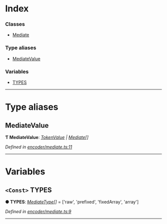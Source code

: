 

# Index

### Classes

* [Mediate](../classes/_encoder_mediate_.mediate.md)

### Type aliases

* [MediateValue](_encoder_mediate_.md#mediatevalue)

### Variables

* [TYPES](_encoder_mediate_.md#types)

---

# Type aliases

<a id="mediatevalue"></a>

##  MediateValue

**Ƭ MediateValue**: *[TokenValue](_types_.md#tokenvalue) \| [Mediate](../classes/_encoder_mediate_.mediate.md)[]*

*Defined in [encoder/mediate.ts:11](https://github.com/paritytech/js-libs/blob/e1a17c9/packages/abi/src/encoder/mediate.ts#L11)*

___

# Variables

<a id="types"></a>

## `<Const>` TYPES

**● TYPES**: *[MediateType](_types_.md#mediatetype)[]* =  ['raw', 'prefixed', 'fixedArray', 'array']

*Defined in [encoder/mediate.ts:9](https://github.com/paritytech/js-libs/blob/e1a17c9/packages/abi/src/encoder/mediate.ts#L9)*

___

